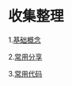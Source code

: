 # 收集整理

1.[基础概念](https://github.com/jsmask/JS-Notes/blob/master/docs/concept.md)

2.[常用分享](https://github.com/jsmask/JS-Notes/blob/master/docs/share.md)

3.[常用代码](https://github.com/jsmask/JS-Notes/blob/master/docs/code.md)

